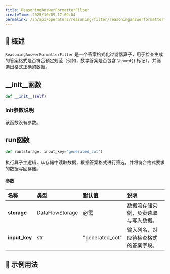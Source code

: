 ```yaml
---
title: ReasoningAnswerFormatterFilter
createTime: 2025/10/09 17:09:04
permalink: /zh/api/operators/reasoning/filter/reasoninganswerformatterfilter/
---
```


## 📘 概述
`ReasoningAnswerFormatterFilter` 是一个答案格式化过滤器算子，用于检查生成的答案格式是否符合预定规范（例如，数学答案是否包含 `\boxed{}` 标记），并筛选出格式正确的数据。

## \_\_init\_\_函数
```python
def __init__(self)
```
### init参数说明
该函数没有参数。

## run函数
```python
def run(storage, input_key="generated_cot")
```
执行算子主逻辑，从存储中读取数据，根据答案格式进行筛选，并将符合格式要求的数据写回存储。

#### 参数
| 名称        | 类型            | 默认值          | 说明                                 |
| :---------- | :-------------- | :-------------- | :----------------------------------- |
| **storage** | DataFlowStorage | 必需            | 数据流存储实例，负责读取与写入数据。 |
| **input_key** | str             | "generated_cot" | 输入列名，对应待检查格式的答案字段。 |

## 🧠 示例用法
